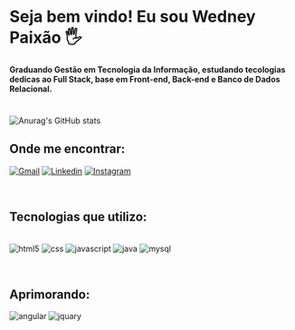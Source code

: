 # Seja bem vindo! Eu sou Wedney Paixão 🖐️

#### Graduando Gestão em Tecnologia da Informação, estudando tecologias dedicas ao Full Stack, base em Front-end, Back-end e Banco de Dados Relacional.
#
![Anurag's GitHub stats](https://github-readme-stats.vercel.app/api?username=wedneypixao&show_icons=true&theme=tokyonight)

## Onde me encontrar:
[![Gmail](https://img.shields.io/badge/Gmail-D14836?style=for-the-badge&logo=gmail&logoColor=white)](mailto:wedneyalmeida.dev@gmail.com)
[![Linkedin](https://img.shields.io/badge/LinkedIn-0077B5?style=for-the-badge&logo=linkedin&logoColor=white)](linkedin.com/in/wedney-paixão-036a01111)
[![Instagram](https://img.shields.io/badge/Instagram-E4405F?style=for-the-badge&logo=instagram&logoColor=white)](https://instagram.com/wedney.p)

<br>

## Tecnologias que utilizo:
<br><img aling="center" alt="html5" src="https://img.shields.io/badge/HTML5-E34F26?style=for-the-badge&logo=html5&logoColor=white">
   <img aling="center" alt="css" src="https://img.shields.io/badge/CSS3-1572B6?style=for-the-badge&logo=css3&logoColor=white"> 
   <img aling="center" alt="javascript" src="https://img.shields.io/badge/JavaScript-F7DF1E?style=for-the-badge&logo=javascript&logoColor=black"> 
   <img aling="center" alt="java" src="https://img.shields.io/badge/Java-ED8B00?style=for-the-badge&logo=java&logoColor=white"> 
   <img aling="center" alt="mysql" src="https://img.shields.io/badge/MySQL-00000F?style=for-the-badge&logo=mysql&logoColor=white">   

<br>

## Aprimorando:
 <img aling="center" alt="angular" src="https://img.shields.io/badge/Angular-DD0031?style=for-the-badge&logo=angular&logoColor=white"> <img aling="center" alt="jquary" src="https://img.shields.io/badge/jQuery-0769AD?style=for-the-badge&logo=jquery&logoColor=white">

